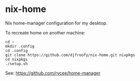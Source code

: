 # nix-home
Nix home-manager configuration for my desktop.

To recreate home on another machine:

    cd ~
    mkdir .config
    cd .config
    git clone https://github.com/djfroofy/nix-home.git nixpkgs
    cd nixpkgs
    ./setup.sh

See: https://github.com/rycee/home-manager


